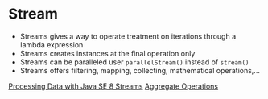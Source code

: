 # Stream

* Streams gives a way to operate treatment on iterations through a lambda expression
* Streams creates instances at the final operation only
* Streams can be paralleled user `parallelStream()` instead of `stream()` 
* Streams offers filtering, mapping, collecting, mathematical operations,...  

[Processing Data with Java SE 8 Streams](http://www.oracle.com/technetwork/articles/java/ma14-java-se-8-streams-2177646.html)
[Aggregate Operations](http://docs.oracle.com/javase/tutorial/collections/streams/index.html)
